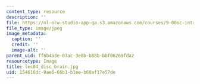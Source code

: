 ```yaml
---
content_type: resource
description: ''
file: https://ol-ocw-studio-app-qa.s3.amazonaws.com/courses/9-00sc-introduction-to-psychology-fall-2011/154616dc9ae666b1b1eeb68af17e57de_lec04_disc_brain.jpg
file_type: image/jpeg
image_metadata:
  caption: ''
  credit: ''
  image-alt: ''
parent_uid: ff6b4a3e-07ac-3e8b-b88b-bbf06269fda2
resourcetype: Image
title: lec04_disc_brain.jpg
uid: 154616dc-9ae6-66b1-b1ee-b68af17e57de
---
```

